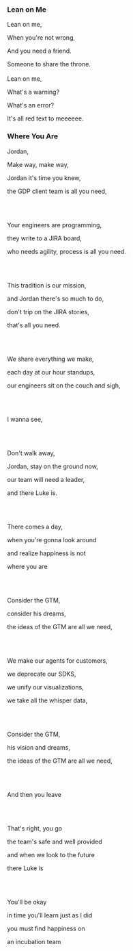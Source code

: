 ### Lean on Me

Lean on me,

When you're not wrong,

And you need a friend.

Someone to share the throne.
<br />
<br />
Lean on me,

What's a warning?

What's an error?

It's all red text to meeeeee.


### Where You Are

Jordan,

Make way, make way,

Jordan it's time you knew,

the GDP client team is all you need,

<br />
<br />

Your engineers are programming,

they write to a JIRA board,

who needs agility, process is all you need.

<br />
<br />

This tradition is our mission,

and Jordan there's so much to do,

don't trip on the JIRA stories,

that's all you need.

<br />
<br />

We share everything we make,

each day at our hour standups,

our engineers sit on the couch and sigh,

<br />
<br />

I wanna see,

<br />
<br />

Don't walk away,

Jordan, stay on the ground now,

our team will need a leader,

and there Luke is.

<br />
<br />

There comes a day,

when you're gonna look around

and realize happiness is not

where you are

<br />
<br />

Consider the GTM,

consider his dreams,

the ideas of the GTM are all we need,

<br />
<br />

We make our agents for customers,

we deprecate our SDKS,

we unify our visualizations,

we take all the whisper data,

<br />
<br />

Consider the GTM,

his vision and dreams,

the ideas of the GTM are all we need,

<br />
<br />

And then you leave

<br />
<br />

That's right, you go

the team's safe and well provided

and when we look to the future

there Luke is

<br />
<br />

You'll be okay

in time you'll learn just as I did

you must find happiness on

an incubation team
